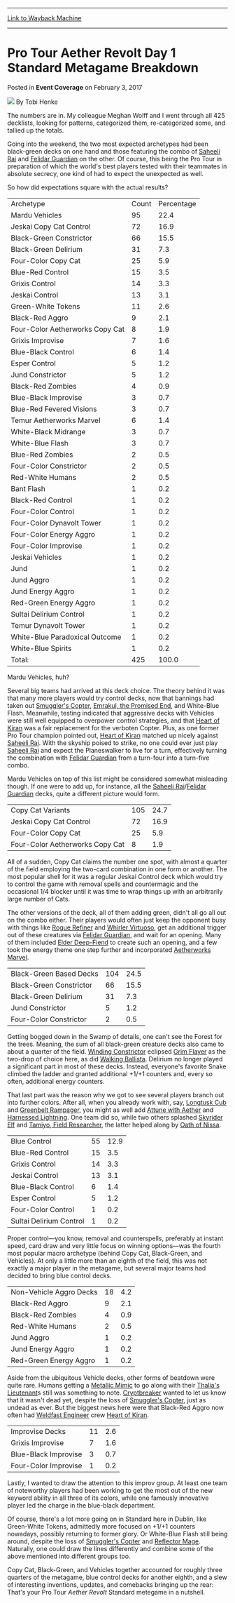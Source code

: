 
---
[Link to Wayback Machine](https://web.archive.org/web/20170203175150/http://magic.wizards.com/en/events/coverage/ptaer/pro-tour-aether-revolt-day-1-standard-metagame-breakdown-2017-02-03)

[_metadata_:author]:- "Tobi Henke"
[_metadata_:description]:- "The numbers are in. My colleague Meghan Wolff and I went through all 425 decklists, looking for patterns, categorized them, re-categorized some, and tallied up the totals.&#13; &#13; Going into the weekend, the two most expected archetypes had been black-green decks on one hand and those featuring the combo of [autocard]Saheeli Rai[/autocard] and [autocard]Felidar Guardian[/autocard] on the other. Of course, this being the Pro Tour in preparation of which the world's best players tested with their teammates in absolute secrecy, one kind of had to expect the unexpected as well."
[_metadata_:generator]:- "Drupal 7 (http://drupal.org)"
[_metadata_:node]:- "1123171"
[_metadata_:publish_date]:- "2017-02-03"
[_metadata_:source]:- "div-main-content"
[_metadata_:title]:- "Pro Tour Aether Revolt Day 1 Standard Metagame Breakdown"
[_metadata_:wayback_capture_timestamp]:- "2017-02-03 17:51:50"
[_metadata_:wayback_raw_url]:- "https://web.archive.org/web/20170203175150id_/http://magic.wizards.com/en/events/coverage/ptaer/pro-tour-aether-revolt-day-1-standard-metagame-breakdown-2017-02-03"
[_metadata_:wayback_url]:- "http://magic.wizards.com/en/events/coverage/ptaer/pro-tour-aether-revolt-day-1-standard-metagame-breakdown-2017-02-03"
---


Pro Tour Aether Revolt Day 1 Standard Metagame Breakdown
========================================================



 Posted in **Event Coverage**
 on February 3, 2017 






![](https://media.magic.wizards.com/styles/auth_small/public/images/person/henke_author.jpg)
By Tobi Henke











The numbers are in. My colleague Meghan Wolff and I went through all 425 decklists, looking for patterns, categorized them, re-categorized some, and tallied up the totals.


Going into the weekend, the two most expected archetypes had been black-green decks on one hand and those featuring the combo of [Saheeli Rai](http://gatherer.wizards.com/Pages/Card/Details.aspx?name=Saheeli+Rai) and [Felidar Guardian](http://gatherer.wizards.com/Pages/Card/Details.aspx?name=Felidar+Guardian) on the other. Of course, this being the Pro Tour in preparation of which the world's best players tested with their teammates in absolute secrecy, one kind of had to expect the unexpected as well.


So how did expectations square with the actual results?




|  |  |  |
| --- | --- | --- |
| Archetype | Count | Percentage |
| Mardu Vehicles | 95 | 22.4 |
| Jeskai Copy Cat Control | 72 | 16.9 |
| Black-Green Constrictor | 66 | 15.5 |
| Black-Green Delirium | 31 | 7.3 |
| Four-Color Copy Cat | 25 | 5.9 |
| Blue-Red Control | 15 | 3.5 |
| Grixis Control | 14 | 3.3 |
| Jeskai Control | 13 | 3.1 |
| Green-White Tokens | 11 | 2.6 |
| Black-Red Aggro | 9 | 2.1 |
| Four-Color Aetherworks Copy Cat | 8 | 1.9 |
| Grixis Improvise | 7 | 1.6 |
| Blue-Black Control | 6 | 1.4 |
| Esper Control | 5 | 1.2 |
| Jund Constrictor | 5 | 1.2 |
| Black-Red Zombies | 4 | 0.9 |
| Blue-Black Improvise | 3 | 0.7 |
| Blue-Red Fevered Visions | 3 | 0.7 |
| Temur Aetherworks Marvel | 6 | 1.4 |
| White-Black Midrange | 3 | 0.7 |
| White-Blue Flash | 3 | 0.7 |
| Blue-Red Zombies | 2 | 0.5 |
| Four-Color Constrictor | 2 | 0.5 |
| Red-White Humans | 2 | 0.5 |
| Bant Flash | 1 | 0.2 |
| Black-Red Control | 1 | 0.2 |
| Four-Color Control | 1 | 0.2 |
| Four-Color Dynavolt Tower | 1 | 0.2 |
| Four-Color Energy Aggro | 1 | 0.2 |
| Four-Color Improvise | 1 | 0.2 |
| Jeskai Vehicles | 1 | 0.2 |
| Jund | 1 | 0.2 |
| Jund Aggro | 1 | 0.2 |
| Jund Energy Aggro | 1 | 0.2 |
| Red-Green Energy Aggro | 1 | 0.2 |
| Sultai Delirium Control | 1 | 0.2 |
| Temur Dynavolt Tower | 1 | 0.2 |
| White-Blue Paradoxical Outcome | 1 | 0.2 |
| White-Blue Spirits | 1 | 0.2 |
| Total: | 425 | 100.0 |

Mardu Vehicles, huh?


Several big teams had arrived at this deck choice. The theory behind it was that many more players would try control decks, now that bannings had taken out [Smuggler's Copter](http://gatherer.wizards.com/Pages/Card/Details.aspx?name=Smuggler%27s+Copter), [Emrakul, the Promised End](http://gatherer.wizards.com/Pages/Card/Details.aspx?name=Emrakul%2C+the+Promised+End), and White-Blue Flash. Meanwhile, testing indicated that aggressive decks with Vehicles were still well equipped to overpower control strategies, and that [Heart of Kiran](http://gatherer.wizards.com/Pages/Card/Details.aspx?name=Heart+of+Kiran) was a fair replacement for the verboten Copter. Plus, as one former Pro Tour champion pointed out, [Heart of Kiran](http://gatherer.wizards.com/Pages/Card/Details.aspx?name=Heart+of+Kiran) matched up nicely against [Saheeli Rai](http://gatherer.wizards.com/Pages/Card/Details.aspx?name=Saheeli+Rai). With the skyship poised to strike, no one could ever just play [Saheeli Rai](http://gatherer.wizards.com/Pages/Card/Details.aspx?name=Saheeli+Rai) and expect the Planeswalker to live for a turn, effectively turning the combination with [Felidar Guardian](http://gatherer.wizards.com/Pages/Card/Details.aspx?name=Felidar+Guardian) from a turn-four into a turn-five combo.


Mardu Vehicles on top of this list might be considered somewhat misleading though. If one were to add up, for instance, all the [Saheeli Rai](http://gatherer.wizards.com/Pages/Card/Details.aspx?name=Saheeli+Rai)/[Felidar Guardian](http://gatherer.wizards.com/Pages/Card/Details.aspx?name=Felidar+Guardian) decks, quite a different picture would form.




|  |  |  |
| --- | --- | --- |
| Copy Cat Variants | 105 | 24.7 |
| Jeskai Copy Cat Control | 72 | 16.9 |
| Four-Color Copy Cat | 25 | 5.9 |
| Four-Color Aetherworks Copy Cat | 8 | 1.9 |

All of a sudden, Copy Cat claims the number one spot, with almost a quarter of the field employing the two-card combination in one form or another. The most popular shell for it was a regular Jeskai Control deck which would try to control the game with removal spells and countermagic and the occasional 1/4 blocker until it was time to wrap things up with an arbitrarily large number of Cats.


The other versions of the deck, all of them adding green, didn't all go all out on the combo either. Their players would often just keep the opponent busy with things like [Rogue Refiner](http://gatherer.wizards.com/Pages/Card/Details.aspx?name=Rogue+Refiner) and [Whirler Virtuoso](http://gatherer.wizards.com/Pages/Card/Details.aspx?name=Whirler+Virtuoso), get an additional trigger out of these creatures via [Felidar Guardian](http://gatherer.wizards.com/Pages/Card/Details.aspx?name=Felidar+Guardian), and wait for an opening. Many of them included [Elder Deep-Fiend](http://gatherer.wizards.com/Pages/Card/Details.aspx?name=Elder+Deep-Fiend) to create such an opening, and a few took the energy theme one step further and incorporated [Aetherworks Marvel](http://gatherer.wizards.com/Pages/Card/Details.aspx?name=Aetherworks+Marvel).




|  |  |  |
| --- | --- | --- |
| Black-Green Based Decks | 104 | 24.5 |
| Black-Green Constrictor | 66 | 15.5 |
| Black-Green Delirium | 31 | 7.3 |
| Jund Constrictor | 5 | 1.2 |
| Four-Color Constrictor | 2 | 0.5 |

Getting bogged down in the Swamp of details, one can't see the Forest for the trees. Meaning, the sum of all black-green creature decks also came to about a quarter of the field. [Winding Constrictor](http://gatherer.wizards.com/Pages/Card/Details.aspx?name=Winding+Constrictor) eclipsed [Grim Flayer](http://gatherer.wizards.com/Pages/Card/Details.aspx?name=Grim+Flayer) as the two-drop of choice here, as did [Walking Ballista](http://gatherer.wizards.com/Pages/Card/Details.aspx?name=Walking+Ballista). Delirium no longer played a significant part in most of these decks. Instead, everyone's favorite Snake climbed the ladder and granted additional +1/+1 counters and, every so often, additional energy counters.


That last part was the reason why we got to see several players branch out into further colors. After all, when you already work with, say, [Longtusk Cub](http://gatherer.wizards.com/Pages/Card/Details.aspx?name=Longtusk+Cub) and [Greenbelt Rampager](http://gatherer.wizards.com/Pages/Card/Details.aspx?name=Greenbelt+Rampager), you might as well add [Attune with Aether](http://gatherer.wizards.com/Pages/Card/Details.aspx?name=Attune+with+Aether) and [Harnessed Lightning](http://gatherer.wizards.com/Pages/Card/Details.aspx?name=Harnessed+Lightning). One team did so, while two others splashed [Skyrider Elf](http://gatherer.wizards.com/Pages/Card/Details.aspx?name=Skyrider+Elf) and [Tamiyo, Field Researcher](http://gatherer.wizards.com/Pages/Card/Details.aspx?name=Tamiyo%2C+Field+Researcher), the latter helped along by [Oath of Nissa](http://gatherer.wizards.com/Pages/Card/Details.aspx?name=Oath+of+Nissa).




|  |  |  |
| --- | --- | --- |
| Blue Control | 55 | 12.9 |
| Blue-Red Control | 15 | 3.5 |
| Grixis Control | 14 | 3.3 |
| Jeskai Control | 13 | 3.1 |
| Blue-Black Control | 6 | 1.4 |
| Esper Control | 5 | 1.2 |
| Four-Color Control | 1 | 0.2 |
| Sultai Delirium Control | 1 | 0.2 |

Proper control—you know, removal and counterspells, preferably at instant speed, card draw and very little focus on winning options—was the fourth most popular macro archetype (behind Copy Cat, Black-Green, and Vehicles). At only a little more than an eighth of the field, this was not exactly a major player in the metagame, but several major teams had decided to bring blue control decks.




|  |  |  |
| --- | --- | --- |
| Non-Vehicle Aggro Decks | 18 | 4.2 |
| Black-Red Aggro | 9 | 2.1 |
| Black-Red Zombies | 4 | 0.9 |
| Red-White Humans | 2 | 0.5 |
| Jund Aggro | 1 | 0.2 |
| Jund Energy Aggro | 1 | 0.2 |
| Red-Green Energy Aggro | 1 | 0.2 |

Aside from the ubiquitous Vehicle decks, other forms of beatdown were quite rare. Humans getting a [Metallic Mimic](http://gatherer.wizards.com/Pages/Card/Details.aspx?name=Metallic+Mimic) to go along with their [Thalia's Lieutenant](http://gatherer.wizards.com/Pages/Card/Details.aspx?name=Thalia%27s+Lieutenant)s still was something to note. [Cryptbreaker](http://gatherer.wizards.com/Pages/Card/Details.aspx?name=Cryptbreaker) wanted to let us know that it wasn't dead yet, despite the loss of [Smuggler's Copter](http://gatherer.wizards.com/Pages/Card/Details.aspx?name=Smuggler%27s+Copter), just as undead as ever. But the biggest news here were that Black-Red Aggro now often had [Weldfast Engineer](http://gatherer.wizards.com/Pages/Card/Details.aspx?name=Weldfast+Engineer) crew [Heart of Kiran](http://gatherer.wizards.com/Pages/Card/Details.aspx?name=Heart+of+Kiran).




|  |  |  |
| --- | --- | --- |
| Improvise Decks | 11 | 2.6 |
| Grixis Improvise | 7 | 1.6 |
| Blue-Black Improvise | 3 | 0.7 |
| Four-Color Improvise | 1 | 0.2 |

Lastly, I wanted to draw the attention to this improv group. At least one team of noteworthy players had been working to get the most out of the new keyword ability in all three of its colors, while one famously innovative player led the charge in the blue-black department.


Of course, there's a lot more going on in Standard here in Dublin, like Green-White Tokens, admittedly more focused on +1/+1 counters nowadays, possibly returning to former glory. Or White-Blue Flash still being around, despite the loss of [Smuggler's Copter](http://gatherer.wizards.com/Pages/Card/Details.aspx?name=Smuggler%27s+Copter) and [Reflector Mage](http://gatherer.wizards.com/Pages/Card/Details.aspx?name=Reflector+Mage). Naturally, one could draw the lines differently and combine some of the above mentioned into different groups too.


Copy Cat, Black-Green, and Vehicles together accounted for roughly three quarters of the metagame, blue control decks for another eighth, and a slew of interesting inventions, updates, and comebacks bringing up the rear: That's your Pro Tour *Aether Revolt* Standard metegame in a nutshell.







